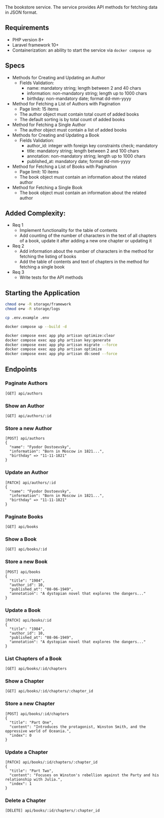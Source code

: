 The bookstore service. The service provides API methods for fetching data in JSON format.

## Requirements
- PHP version 8+
- Laravel framework 10+
- Containerization: an ability to start the service via `docker compose up`

## Specs
- Methods for Creating and Updating an Author
  - Fields Validation:
    - name: mandatory string; length between 2 and 40 chars
    - information: non-mandatory string; length up to 1000 chars
    - birthday: non-mandatory date; format dd-mm-yyyy
- Method for Fetching a List of Authors with Pagination
  - Page limit: 15 items
  - The author object must contain total count of added books
  - The default sorting is by total count of added books
- Method for Fetching a Single Author
  - The author object must contain a list of added books
- Methods for Creating and Updating a Book
  - Fields Validation:
    - author\_id: integer with foreign key constraints check; mandatory
    - title: mandatory string; length between 2 and 100 chars
    - annotation: non-mandatory string; length up to 1000 chars
    - published\_at: mandatory date; format dd-mm-yyyy
- Method for Fetching a List of Books with Pagination
  - Page limit: 10 items
  - The book object must contain an information about the related author
- Method for Fetching a Single Book
  - The book object must contain an information about the related author


## Added Complexity:
- Req 1
  - Implement functionality for the table of contents
  - Add counting of the number of characters in the text of all chapters of a book, update it after adding a new one chapter or updating it
- Req 2
  - Add information about the number of characters in the method for fetching the listing of books
  - Add the table of contents and text of chapters in the method for fetching a single book
- Req 3
  - Write tests for the API methods

## Starting the Application
```sh
chmod o+w -R storage/framework
chmod o+w -R storage/logs
```

```sh
cp .env.example .env
```

```sh
docker compose up --build -d
```

```sh
docker compose exec app php artisan optimize:clear
docker compose exec app php artisan key:generate
docker compose exec app php artisan migrate --force
docker compose exec app php artisan optimize
docker compose exec app php artisan db:seed --force
```

## Endpoints
### Paginate Authors
`[GET] api/authors`

### Show an Author
`[GET] api/authors/:id`

### Store a new Author
```
[POST] api/authors
{
  "name": "Fyodor Dostoevsky",
  "information": "Born in Moscow in 1821...",
  "birthday" => "11-11-1821"
}
```

### Update an Author
```
[PATCH] api/authors/:id
{
  "name": "Fyodor Dostoevsky",
  "information": "Born in Moscow in 1821...",
  "birthday" => "11-11-1821"
}
```

### Paginate Books
`[GET] api/books`

### Show a Book
`[GET] api/books/:id`

### Store a new Book
```
[POST] api/books
{
  "title": "1984",
  "author_id": 10,
  "published_at": "08-06-1949",
  "annotation": "A dystopian novel that explores the dangers..."
}
```

### Update a Book
```
[PATCH] api/books/:id
{
  "title": "1984",
  "author_id": 10,
  "published_at": "08-06-1949",
  "annotation": "A dystopian novel that explores the dangers..."
}
```

### List Chapters of a Book
`[GET] api/books/:id/chapters`

### Show a Chapter
`[GET] api/books/:id/chapters/:chapter_id`

### Store a new Chapter
```
[POST] api/books/:id/chapters
{
  "title": "Part One",
  "content": "Introduces the protagonist, Winston Smith, and the oppressive world of Oceania.",
  "index": 0
}
```

### Update a Chapter
```
[PATCH] api/books/:id/chapters/:chapter_id
{
  "title": "Part Two",
  "content": "Focuses on Winston's rebellion against the Party and his relationship with Julia.",
  "index": 1
}
```

### Delete a Chapter
```
[DELETE] api/books/:id/chapters/:chapter_id
```
